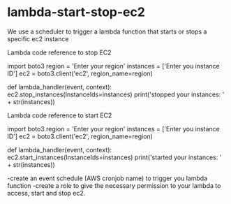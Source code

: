 # lambda-start-stop-ec2
We use a scheduler to trigger a lambda function that starts or stops a specific ec2 instance

Lambda code reference to stop EC2

import boto3
region = 'Enter your region'
instances = ['Enter you instance ID']
ec2 = boto3.client('ec2', region_name=region)

def lambda_handler(event, context):
    ec2.stop_instances(InstanceIds=instances)
    print('stopped your instances: ' + str(instances))

Lambda code reference to start EC2

import boto3
region = 'Enter your region'
instances = ['Enter you instance ID']
ec2 = boto3.client('ec2', region_name=region)

def lambda_handler(event, context):
    ec2.start_instances(InstanceIds=instances)
    print('started your instances: ' + str(instances))

-create an event schedule (AWS cronjob name) to trigger you lambda function
-create a role to give the necessary permission to your lambda to access, start and stop ec2.
